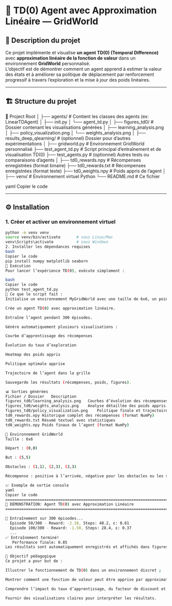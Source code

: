 # 🧠 TD(0) Agent avec Approximation Linéaire — GridWorld

## 📘 Description du projet
Ce projet implémente et visualise **un agent TD(0) (Temporal Difference)** avec **approximation linéaire de la fonction de valeur** dans un environnement **GridWorld** personnalisé.  
L’objectif est de démontrer comment un agent apprend à estimer la valeur des états et à améliorer sa politique de déplacement par renforcement progressif à travers l’exploration et la mise à jour des poids linéaires.

---

## 🏗️ Structure du projet

📂 Project Root
│
├── agents/ # Contient les classes des agents (ex: LinearTDAgent)
│ ├── init.py
│ └── agent_td.py
│
├── figures_td0/ # Dossier contenant les visualisations générées
│ ├── learning_analysis.png
│ ├── policy_visualization.png
│ └── weights_analysis.png
│
├── results_deep_qlearning/ # (optionnel) Dossier pour d’autres expérimentations
│
├── gridworld.py # Environnement GridWorld personnalisé
├── test_agent_td.py # Script principal d’entraînement et de visualisation TD(0)
├── test_agents.py # (optionnel) Autres tests ou comparaisons d’agents
│
├── td0_rewards.npy # Récompenses enregistrées (format binaire)
├── td0_rewards.txt # Récompenses enregistrées (format texte)
├── td0_weights.npy # Poids appris de l’agent
│
├── venv/ # Environnement virtuel Python
└── README.md # Ce fichier

yaml
Copier le code

---

## ⚙️ Installation

### 1. Créer et activer un environnement virtuel
```bash
python -m venv venv
source venv/bin/activate       # sous Linux/Mac
venv\Scripts\activate          # sous Windows
2. Installer les dépendances requises
bash
Copier le code
pip install numpy matplotlib seaborn
🚀 Exécution
Pour lancer l’expérience TD(0), exécute simplement :

bash
Copier le code
python test_agent_td.py
🔹 Ce que le script fait :
Initialise un environnement MyGridWorld avec une taille de 6x6, un point de départ, un but et des obstacles.

Crée un agent TD(0) avec approximation linéaire.

Entraîne l’agent pendant 300 épisodes.

Génère automatiquement plusieurs visualisations :

Courbe d’apprentissage des récompenses

Évolution du taux d’exploration

Heatmap des poids appris

Politique optimale apprise

Trajectoire de l’agent dans la grille

Sauvegarde les résultats (récompenses, poids, figures).

📊 Sorties générées
Fichier / Dossier	Description
figures_td0/learning_analysis.png	Courbes d’évolution des récompenses, pas et exploration
figures_td0/weights_analysis.png	Analyse détaillée des poids appris
figures_td0/policy_visualization.png	Politique finale et trajectoire optimale
td0_rewards.npy	Historique complet des récompenses (format NumPy)
td0_rewards.txt	Résumé textuel avec statistiques
td0_weights.npy	Poids finaux de l’agent (format NumPy)

🔸 Environnement GridWorld
Taille : 6x6

Départ : (0,0)

But : (5,5)

Obstacles : (1,1), (2,3), (3,3)

Récompense : positive à l’arrivée, négative pour les obstacles ou les sorties de grille.

📈 Exemple de sortie console
yaml
Copier le code
================================================================================
🎯 DÉMONSTRATION: Agent TD(0) avec Approximation Linéaire
================================================================================

🏃 Entraînement sur 300 épisodes...
  Episode 50/300 - Reward: -2.10, Steps: 40.2, ε: 0.61
  Episode 100/300 - Reward: -1.50, Steps: 28.4, ε: 0.37
  ...
✅ Entraînement terminé!
   Performance finale: 0.85
Les résultats sont automatiquement enregistrés et affichés dans figures_td0/.

🧠 Objectif pédagogique
Ce projet a pour but de :

Illustrer le fonctionnement de TD(0) dans un environnement discret ;

Montrer comment une fonction de valeur peut être apprise par approximation linéaire ;

Comprendre l’impact du taux d’apprentissage, du facteur de discount et de l’exploration sur la convergence ;

Fournir des visualisations claires pour interpréter les résultats.  
